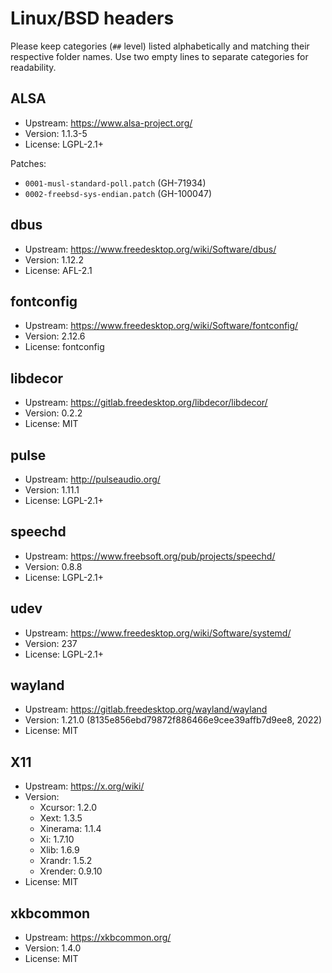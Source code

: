 # Linux/BSD headers

Please keep categories (`##` level) listed alphabetically and matching their
respective folder names. Use two empty lines to separate categories for
readability.


## ALSA

- Upstream: https://www.alsa-project.org/
- Version: 1.1.3-5
- License: LGPL-2.1+

Patches:

- `0001-musl-standard-poll.patch` (GH-71934)
- `0002-freebsd-sys-endian.patch` (GH-100047)


## dbus

- Upstream: https://www.freedesktop.org/wiki/Software/dbus/
- Version: 1.12.2
- License: AFL-2.1


## fontconfig

- Upstream: https://www.freedesktop.org/wiki/Software/fontconfig/
- Version: 2.12.6
- License: fontconfig


## libdecor

- Upstream: https://gitlab.freedesktop.org/libdecor/libdecor/
- Version: 0.2.2
- License: MIT


## pulse

- Upstream: http://pulseaudio.org/
- Version: 1.11.1
- License: LGPL-2.1+


## speechd

- Upstream: https://www.freebsoft.org/pub/projects/speechd/
- Version: 0.8.8
- License: LGPL-2.1+


## udev

- Upstream: https://www.freedesktop.org/wiki/Software/systemd/
- Version: 237
- License: LGPL-2.1+


## wayland

- Upstream: https://gitlab.freedesktop.org/wayland/wayland
- Version: 1.21.0 (8135e856ebd79872f886466e9cee39affb7d9ee8, 2022)
- License: MIT


## X11

- Upstream: https://x.org/wiki/
- Version: 
  * Xcursor: 1.2.0
  * Xext: 1.3.5
  * Xinerama: 1.1.4
  * Xi: 1.7.10
  * Xlib: 1.6.9
  * Xrandr: 1.5.2
  * Xrender: 0.9.10
- License: MIT


## xkbcommon

- Upstream: https://xkbcommon.org/
- Version: 1.4.0
- License: MIT
